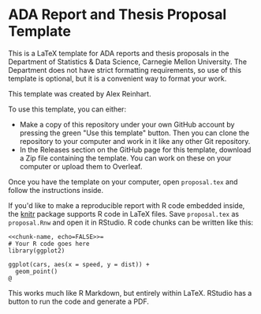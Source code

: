 # ADA Report and Thesis Proposal Template

This is a LaTeX template for ADA reports and thesis proposals in the Department
of Statistics & Data Science, Carnegie Mellon University. The Department does
not have strict formatting requirements, so use of this template is optional,
but it is a convenient way to format your work.

This template was created by Alex Reinhart.

To use this template, you can either:

- Make a copy of this repository under your own GitHub account by pressing the
  green "Use this template" button. Then you can clone the repository to your
  computer and work in it like any other Git repository.
- In the Releases section on the GitHub page for this template, download a Zip
  file containing the template. You can work on these on your computer or upload
  them to Overleaf.

Once you have the template on your computer, open `proposal.tex` and follow the
instructions inside.

If you'd like to make a reproducible report with R code embedded inside, the
[knitr](https://yihui.org/knitr/) package supports R code in LaTeX files. Save
`proposal.tex` as `proposal.Rnw` and open it in RStudio. R code chunks can be
written like this:

```
<<chunk-name, echo=FALSE>>=
# Your R code goes here
library(ggplot2)

ggplot(cars, aes(x = speed, y = dist)) +
  geom_point()
@
```

This works much like R Markdown, but entirely within LaTeX. RStudio has a button
to run the code and generate a PDF.
